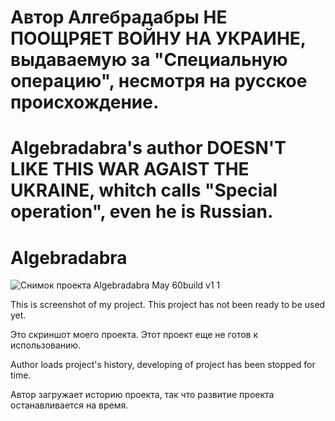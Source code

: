 # Автор Алгебрадабры НЕ ПООЩРЯЕТ ВОЙНУ НА УКРАИНЕ, выдаваемую за "Специальную операцию", несмотря на русское происхождение.
# Algebradabra's author DOESN'T LIKE THIS WAR AGAIST THE UKRAINE, whitch calls "Special operation", even he is Russian.
# Algebradabra
![Снимок проекта Algebradabra May 60build v1 1](https://github.com/MathWindow/Algebradabra/assets/117199910/8a0fb2b3-bf53-485e-83b3-f7e106065571)

This is screenshot of my project. This project has not been ready to be used yet.

Это скриншот моего проекта. Этот проект еще не готов к использованию.

Author loads project's history, developing of project has been stopped for time.

Автор загружает историю проекта, так что развитие проекта останавливается на время.
